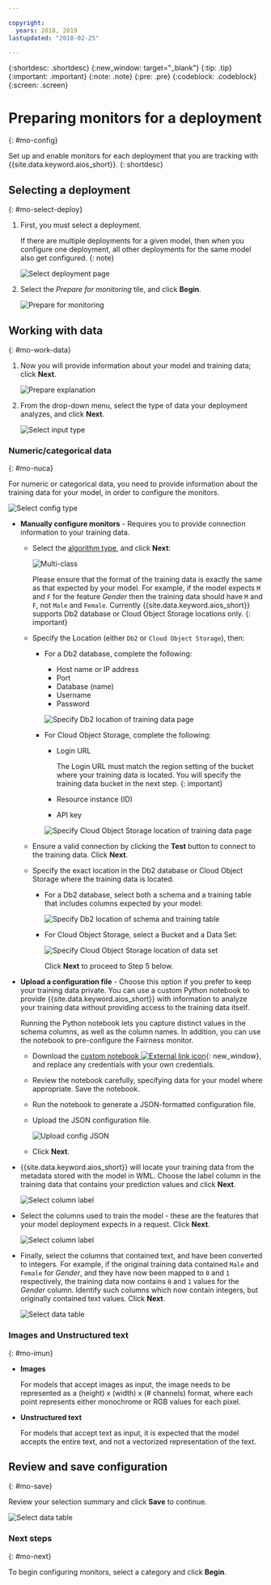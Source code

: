 ```yaml
---

copyright:
  years: 2018, 2019
lastupdated: "2018-02-25"

---
```


{:shortdesc: .shortdesc}
{:new_window: target="_blank"}
{:tip: .tip}
{:important: .important}
{:note: .note}
{:pre: .pre}
{:codeblock: .codeblock}
{:screen: .screen}

# Preparing monitors for a deployment
{: #mo-config}

Set up and enable monitors for each deployment that you are tracking with {{site.data.keyword.aios_short}}.
{: shortdesc}

## Selecting a deployment
{: #mo-select-deploy}

1.  First, you must select a deployment.

    If there are multiple deployments for a given model, then when you configure one deployment, all other deployments for the same model also get configured.
    {: note}

    ![Select deployment page](images/config-select-deploy.png)

1.  Select the *Prepare for monitoring* tile, and click **Begin**.

    ![Prepare for monitoring](images/config-prep-monitor.png)

## Working with data
{: #mo-work-data}

1.  Now you will provide information about your model and training data; click **Next**.

    ![Prepare explanation](images/config-what-monitor.png)

1.  From the drop-down menu, select the type of data your deployment analyzes, and click **Next**.

    ![Select input type](images/config-input-monitor.png)

### Numeric/categorical data
{: #mo-nuca}

For numeric or categorical data, you need to provide information about the training data for your model, in order to configure the monitors.

  ![Select config type](images/config-manual-monitor.png)

- **Manually configure monitors** - Requires you to provide connection information to your training data.

    - Select the [algorithm type](/docs/services/ai-openscale?topic=ai-openscale-acc-monitor#acc-understand), and click **Next**:

      ![Multi-class](images/multiclass.png)

      Please ensure that the format of the training data is exactly the same as that expected by your model. For example, if the model expects `M` and `F` for the feature *Gender* then the training data should have `M` and `F`, not `Male` and `Female`. Currently {{site.data.keyword.aios_short}} supports Db2 database or Cloud Object Storage locations only.
        {: important}

    - Specify the Location (either `Db2` or `Cloud Object Storage`), then:

        - For a Db2 database, complete the following:

            - Host name or IP address
            - Port
            - Database (name)
            - Username
            - Password

            ![Specify Db2 location of training data page](images/config-train-db2-monitor.png)

        - For Cloud Object Storage, complete the following:

            - Login URL

              The Login URL must match the region setting of the bucket where your training data is located. You will specify the training data bucket in the next step.
              {: important}

            - Resource instance (ID)
            - API key

            ![Specify Cloud Object Storage location of training data page](images/config-train-cos-monitor.png)

    - Ensure a valid connection by clicking the **Test** button to connect to the training data. Click **Next**.

    - Specify the exact location in the Db2 database or Cloud Object Storage where the training data is located.

        - For a Db2 database, select both a schema and a training table that includes columns expected by your model:

          ![Specify Db2 location of schema and training table](images/fair-config-table-db2.png)

        - For Cloud Object Storage, select a Bucket and a Data Set:

          ![Specify Cloud Object Storage location of data set](images/fair-config-dset-cos.png)

          Click **Next** to proceed to Step 5 below.

- **Upload a configuration file** - Choose this option if you prefer to keep your training data private. You can use a custom Python notebook to provide {{site.data.keyword.aios_short}} with information to analyze your training data without providing access to the training data itself.

  Running the Python notebook lets you capture distinct values in the schema columns, as well as the column names. In addition, you can use the notebook to pre-configure the Fairness monitor.

    - Download the [custom notebook ![External link icon](../../icons/launch-glyph.svg "External link icon")](https://github.com/IBM-Watson/aios-data-distribution/blob/master/training_statistics_notebook.ipynb){: new_window}, and replace any credentials with your own credentials.

    - Review the notebook carefully, specifying data for your model where appropriate. Save the notebook.

    - Run the notebook to generate a JSON-formatted configuration file.

    - Upload the JSON configuration file.

        ![Upload config JSON](images/config-json-monitor.png)

    - Click **Next**.

- {{site.data.keyword.aios_short}} will locate your training data from the metadata stored with the model in WML. Choose the label column in the training data that contains your prediction values and click **Next**.

  ![Select column label](images/fair-config-column.png)

- Select the columns used to train the model - these are the features that your model deployment expects in a request. Click **Next**.

    ![Select column label](images/explain-select-column.png)

- Finally, select the columns that contained text, and have been converted to integers. For example, if the original training data contained `Male` and `Female` for *Gender*, and they have now been mapped to `0` and `1` respectively, the training data now contains `0` and `1` values for the *Gender* column. Identify such columns which now contain integers, but originally contained text values. Click **Next**.

    ![Select data table](images/explain-text-column.png)

### Images and Unstructured text
{: #mo-imun}

- **Images**

  For models that accept images as input, the image needs to be represented as a (height) x (width) x (# channels) format, where each point represents either monochrome or RGB values for each pixel.

- **Unstructured text**

   For models that accept text as input, it is expected that the model accepts the entire text, and not a vectorized representation of the text.

## Review and save configuration
{: #mo-save}

Review your selection summary and click **Save** to continue.

  ![Select data table](images/config-summary-monitor.png)

### Next steps
{: #mo-next}

To begin configuring monitors, select a category and click **Begin**.
